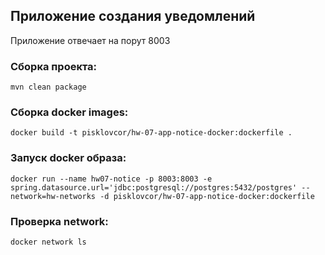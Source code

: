 ## Приложение создания уведомлений

Приложение отвечает на порут 8003

### Сборка проекта:
````
mvn clean package
````

### Сборка docker images:
````shell
docker build -t pisklovcor/hw-07-app-notice-docker:dockerfile .
````

### Запуск docker образа:
````shell
docker run --name hw07-notice -p 8003:8003 -e spring.datasource.url='jdbc:postgresql://postgres:5432/postgres' --network=hw-networks -d pisklovcor/hw-07-app-notice-docker:dockerfile
````

### Проверка network:
````shell
docker network ls
````